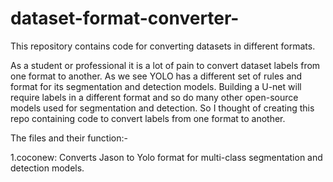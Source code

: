 # dataset-format-converter-
This repository contains code for converting datasets in different formats. 

As a student or professional it is a lot of pain to convert dataset labels from one format to another. As we see YOLO has a different set of rules and format for its segmentation and detection models. Building a U-net will require labels in a different format and so do many other open-source models used for segmentation and detection. So I thought of creating this repo containing code to convert labels from one format to another.

The files and their function:-

1.coconew: Converts Jason to Yolo format for multi-class segmentation and detection models.
